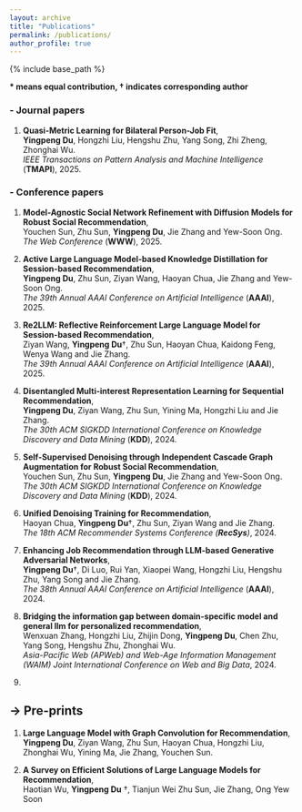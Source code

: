 ```yaml
---
layout: archive
title: "Publications"
permalink: /publications/
author_profile: true
---
```


{% include base_path %}

**$\ast$ means equal contribution,  $\dagger$ indicates corresponding author**


### - Journal papers

1. **Quasi-Metric Learning for Bilateral Person-Job Fit**,  
**Yingpeng Du**, Hongzhi Liu, Hengshu Zhu, Yang Song, Zhi Zheng, Zhonghai Wu.   
*IEEE Transactions on Pattern Analysis and Machine Intelligence* (**TMAPI**), 2025.



### - Conference papers


1. **Model-Agnostic Social Network Refinement with Diffusion Models for Robust Social Recommendation**,   
Youchen Sun, Zhu Sun, **Yingpeng Du**, Jie Zhang and Yew-Soon Ong.   
*The Web Conference* (**WWW**), 2025.

2. **Active Large Language Model-based Knowledge Distillation for Session-based Recommendation**,   
**Yingpeng Du**, Zhu Sun, Ziyan Wang, Haoyan Chua, Jie Zhang and Yew-Soon Ong.   
*The 39th Annual AAAI Conference on Artificial Intelligence* (**AAAI**), 2025.

3. **Re2LLM: Reflective Reinforcement Large Language Model for Session-based Recommendation**,   
Ziyan Wang, **Yingpeng Du**$\dagger$, Zhu Sun, Haoyan Chua, Kaidong Feng, Wenya Wang and Jie Zhang.   
*The 39th Annual AAAI Conference on Artificial Intelligence* (**AAAI**), 2025.

4. **Disentangled Multi-interest Representation Learning for Sequential Recommendation**,   
**Yingpeng Du**, Ziyan Wang, Zhu Sun, Yining Ma, Hongzhi Liu and Jie Zhang.   
*The 30th ACM SIGKDD International Conference on Knowledge Discovery and Data Mining* (**KDD**), 2024.

5. **Self-Supervised Denoising through Independent Cascade Graph Augmentation for Robust Social Recommendation**,   
Youchen Sun, Zhu Sun, **Yingpeng Du**, Jie Zhang and Yew-Soon Ong.   
*The 30th ACM SIGKDD International Conference on Knowledge Discovery and Data Mining* (**KDD**), 2024.

6. **Unified Denoising Training for Recommendation**,   
Haoyan Chua, **Yingpeng Du**$\dagger$, Zhu Sun, Ziyan Wang and Jie Zhang.   
*The 18th ACM Recommender Systems Conference (**RecSys**)*, 2024.

7. **Enhancing Job Recommendation through LLM-based Generative Adversarial Networks**,   
**Yingpeng Du**$\dagger$, Di Luo, Rui Yan, Xiaopei Wang, Hongzhi Liu, Hengshu Zhu, Yang Song and Jie Zhang.   
*The 38th Annual AAAI Conference on Artificial Intelligence* (**AAAI**), 2024.

8. **Bridging the information gap between domain-specific model and general llm for personalized recommendation**,   
Wenxuan Zhang, Hongzhi Liu, Zhijin Dong, **Yingpeng Du**, Chen Zhu, Yang Song, Hengshu Zhu, Zhonghai Wu.   
*Asia-Pacific Web (APWeb) and Web-Age Information Management (WAIM) Joint International Conference on Web and Big Data*, 2024.

9. 




-> Pre-prints
-----
1. **Large Language Model with Graph Convolution for Recommendation**,   
**Yingpeng Du**, Ziyan Wang, Zhu Sun, Haoyan Chua, Hongzhi Liu, Zhonghai Wu, Yining Ma, Jie Zhang, Youchen Sun.

2. **A Survey on Efficient Solutions of Large Language Models for Recommendation**,   
Haotian Wu, **Yingpeng Du** $\dagger$, Tianjun Wei Zhu Sun, Jie Zhang, Ong Yew Soon

